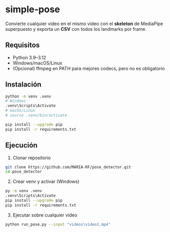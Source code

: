 # simple-pose

Convierte cualquier video en el mismo video con el **skeleton** de MediaPipe superpuesto y exporta un **CSV** con todos los landmarks por frame.

## Requisitos

- Python 3.9–3.12
- Windows/macOS/Linux
- (Opcional) ffmpeg en PATH para mejores codecs, pero no es obligatorio

## Instalación

```bash
python -m venv .venv
# Windows
.venv\Scripts\Activate
# macOS/Linux
# source .venv/bin/activate

pip install --upgrade pip
pip install -r requirements.txt

```
## Ejecución

1) Clonar repositorio
```bash
git clone https://github.com/MARIA-RF/pose_detector.git
cd pose_detector
```
2) Crear venv y activar (Windows)
```bash
py -m venv .venv
.venv\Scripts\Activate
pip install --upgrade pip
pip install -r requirements.txt
```
3) Ejecutar sobre cualquier video
```bash
python run_pose.py --input "videos\video1.mp4"
